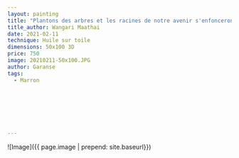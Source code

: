 ```yaml
---
layout: painting
title: "Plantons des arbres et les racines de notre avenir s'enfonceront dans le sol et une canopée de l'espoir s'élèvera dans le ciel."                    
title_author: Wangari Maathai                                               
date: 2021-02-11 
technique: Huile sur toile 
dimensions: 50x100 3D
price: 750
image: 20210211-50x100.JPG
author: Garanse
tags:
  - Marron
  
  
  
  
  
  
  
---
```

![Image]({{ page.image | prepend: site.baseurl}})

